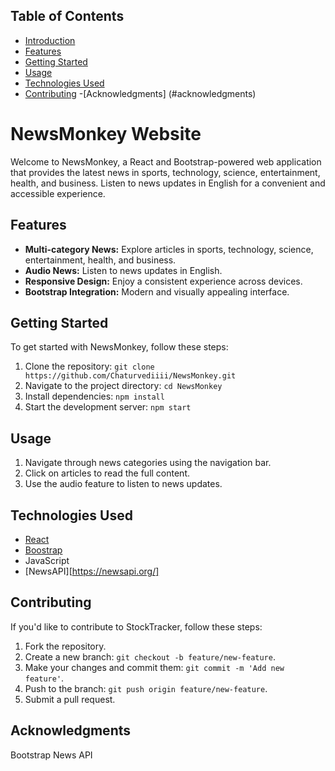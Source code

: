 ## Table of Contents
- [Introduction](#introduction)
- [Features](#features)
- [Getting Started](#getting-started)
- [Usage](#usage)
- [Technologies Used](#technologies-used)
- [Contributing](#contributing)
-[Acknowledgments] (#acknowledgments)

# NewsMonkey Website

Welcome to NewsMonkey, a React and Bootstrap-powered web application that provides the latest news in sports, technology, science, entertainment, health, and business. Listen to news updates in English for a convenient and accessible experience.

## Features

- **Multi-category News:** Explore articles in sports, technology, science, entertainment, health, and business.
- **Audio News:** Listen to news updates in English.
- **Responsive Design:** Enjoy a consistent experience across devices.
- **Bootstrap Integration:** Modern and visually appealing interface.

## Getting Started

To get started with NewsMonkey, follow these steps:

1. Clone the repository: `git clone https://github.com/Chaturvediiii/NewsMonkey.git`
2. Navigate to the project directory: `cd NewsMonkey`
3. Install dependencies: `npm install`
4. Start the development server: `npm start`

## Usage

1. Navigate through news categories using the navigation bar.
2. Click on articles to read the full content.
3. Use the audio feature to listen to news updates.
## Technologies Used

- [React](https://reactjs.org/)
- [Boostrap](https://getbootstrap.com/)
- JavaScript
- [NewsAPI][https://newsapi.org/]

## Contributing

If you'd like to contribute to StockTracker, follow these steps:

1. Fork the repository.
2. Create a new branch: `git checkout -b feature/new-feature`.
3. Make your changes and commit them: `git commit -m 'Add new feature'`.
4. Push to the branch: `git push origin feature/new-feature`.
5. Submit a pull request.

## Acknowledgments
Bootstrap
News API
